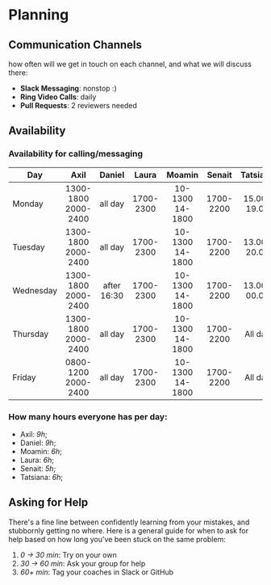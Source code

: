 # Planning

## Communication Channels

how often will we get in touch on each channel, and what we will discuss there:

- **Slack Messaging**: nonstop :)
- **Ring Video Calls**: daily
- **Pull Requests**: 2 reviewers needed

## Availability

### Availability for calling/messaging

| Day       |    Axil             |    Daniel   |    Laura    |    Moamin         |        Senait       |        Tatsiana     |
| --------- | :---------:         | :---------: | :---------: | :---------:       | :-----------------: | :-----------------: |
| Monday    | 1300-1800 2000-2400 |   all day   | 1700-2300   | 10-1300 14-1800   | 1700-2200           |      15.00-19.00    |
| Tuesday   | 1300-1800 2000-2400 |   all day   |  1700-2300  | 10-1300 14-1800   | 1700-2200           |      13.00-20.00    |
| Wednesday | 1300-1800 2000-2400 |after 16:30  |  1700-2300  | 10-1300 14-1800   | 1700-2200           |      13.00-00.00    |
| Thursday  | 1300-1800 2000-2400 |   all day   |  1700-2300  | 10-1300 14-1800   | 1700-2200           |      All day        |
| Friday    | 0800-1200 2000-2400 |   all day   |  1700-2300  | 10-1300 14-1800   | 1700-2200           |      All day        |

### How many hours everyone has per day:

- Axil: _9h_;
- Daniel: _9h_;
- Moamin: _6h_;
- Laura: _6h_;
- Senait: _5h_;
- Tatsiana: _6h_;

## Asking for Help

There's a fine line between confidently learning from your mistakes, and stubbornly getting no where. Here is a general guide for when to ask for help based on how long you've been stuck on the same problem:

1. _0 -> 30 min_: Try on your own
2. _30 -> 60 min_: Ask your group for help
3. _60+ min_: Tag your coaches in Slack or GitHub
